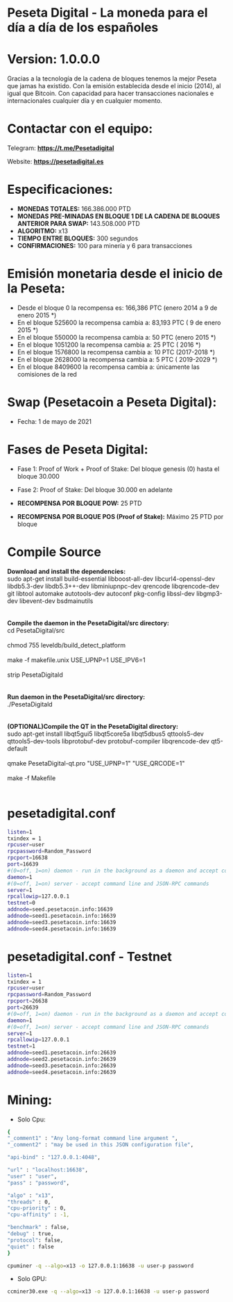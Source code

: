 # Peseta Digital - La moneda para el día a día de los españoles
# Version: 1.0.0.0
Gracias a la tecnología de la cadena de bloques tenemos la mejor Peseta que jamas ha existido. 
Con la emisión establecida desde el inicio (2014), al igual que Bitcoin.
Con capacidad para hacer transacciones nacionales e internacionales cualquier día y en cualquier momento. 

# Contactar con el equipo:
Telegram:
**https://t.me/Pesetadigital**

 Website:
**https://pesetadigital.es**


# Especificaciones:
  - **MONEDAS TOTALES:** 166.386.000 PTD
  - **MONEDAS PRE-MINADAS EN BLOQUE 1 DE LA CADENA DE BLOQUES ANTERIOR PARA SWAP:**  143.508.000 PTD
  - **ALGORITMO:** x13
  - **TIEMPO ENTRE BLOQUES:** 300 segundos
  - **CONFIRMACIONES:** 100 para minería y 6 para transacciones

# Emisión monetaria desde el inicio de la Peseta:

  - Desde el bloque 0 la recompensa es: 166,386 PTC (enero 2014 a 9 de enero 2015 *)
  - En el bloque 525600 la recompensa cambia a: 83,193 PTC ( 9 de enero 2015 *)
  - En el bloque 550000 la recompensa cambia a: 50 PTC (enero  2015 *)
  - En el bloque 1051200 la recompensa cambia a: 25 PTC ( 2016 *)
  - En el bloque 1576800 la recompensa cambia a: 10 PTC (2017-2018 *)
  - En el bloque 2628000 la recompensa cambia a: 5 PTC ( 2019-2029 *)
  - En el bloque 8409600 la recompensa cambia a: únicamente las comisiones de la red


# Swap (Pesetacoin a Peseta Digital):

  - Fecha: 1 de mayo de 2021

# Fases de Peseta Digital:

  - Fase 1: Proof of Work + Proof of Stake: Del bloque genesis (0) hasta el bloque 30.000
  - Fase 2: Proof of Stake: Del bloque 30.000 en adelante

  - **RECOMPENSA POR BLOQUE POW:** 25 PTD 
  - **RECOMPENSA POR BLOQUE POS (Proof of Stake):** Máximo 25 PTD por bloque 

# Compile Source<br>
**Download and install the dependencies:**<br>
sudo apt-get install build-essential libboost-all-dev libcurl4-openssl-dev libdb5.3-dev libdb5.3++-dev libminiupnpc-dev qrencode libqrencode-dev git libtool automake autotools-dev autoconf pkg-config libssl-dev libgmp3-dev libevent-dev bsdmainutils
<br><br><br>
**Compile the daemon in the PesetaDigital/src directory:**<br>
cd PesetaDigital/src<br><br>
chmod 755 leveldb/build_detect_platform <br><br>
make -f makefile.unix USE_UPNP=1 USE_IPV6=1<br><br>
strip PesetaDigitald<br>
<br><br>
**Run daemon in the PesetaDigital/src directory:**<br>
./PesetaDigitald<br><br>
<br>
**(OPTIONAL)Compile the QT in the PesetaDigital directory:**<br>
sudo apt-get install libqt5gui5 libqt5core5a libqt5dbus5 qttools5-dev qttools5-dev-tools libprotobuf-dev protobuf-compiler libqrencode-dev qt5-default<br><br>
qmake PesetaDigital-qt.pro "USE_UPNP=1" "USE_QRCODE=1"<br><br>
make -f Makefile<br><br>

# pesetadigital.conf
```sh
listen=1
txindex = 1
rpcuser=user
rpcpassword=Random_Password
rpcport=16638
port=16639
#(0=off, 1=on) daemon - run in the background as a daemon and accept commands
daemon=1
#(0=off, 1=on) server - accept command line and JSON-RPC commands
server=1
rpcallowip=127.0.0.1
testnet=0
addnode=seed.pesetacoin.info:16639
addnode=seed1.pesetacoin.info:16639
addnode=seed3.pesetacoin.info:16639
addnode=seed4.pesetacoin.info:16639
```

# pesetadigital.conf - Testnet
```sh
listen=1
txindex = 1
rpcuser=user
rpcpassword=Random_Password
rpcport=26638
port=26639
#(0=off, 1=on) daemon - run in the background as a daemon and accept commands
daemon=1
#(0=off, 1=on) server - accept command line and JSON-RPC commands
server=1
rpcallowip=127.0.0.1
testnet=1
addnode=seed1.pesetacoin.info:26639
addnode=seed2.pesetacoin.info:26639
addnode=seed3.pesetacoin.info:26639
addnode=seed4.pesetacoin.info:26639
```


#  Mining:
- Solo Cpu:
```sh
{
"_comment1" : "Any long-format command line argument ",
"_comment2" : "may be used in this JSON configuration file",

"api-bind" : "127.0.0.1:4048",

"url" : "localhost:16638",
"user" : "user",
"pass" : "password",

"algo" : "x13",
"threads" : 0,
"cpu-priority" : 0,
"cpu-affinity" : -1,

"benchmark" : false,
"debug" : true,
"protocol": false,
"quiet" : false
}
```

```sh
cpuminer -q --algo=x13 -o 127.0.0.1:16638 -u user-p password
```

- Solo GPU:
```sh
ccminer30.exe -q --algo=x13 -o 127.0.0.1:16638 -u user-p password
```
